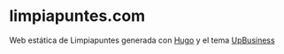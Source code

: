 # limpiapuntes.com

Web estática de Limpiapuntes generada con [Hugo](https://gohugo.io) y el tema [UpBusiness](https://themes.gohugo.io/themes/up-business-theme/)
